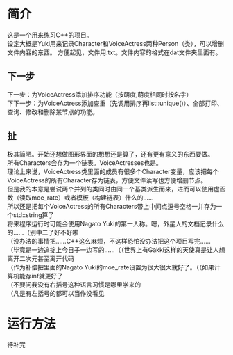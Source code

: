 ﻿简介
====
这是一个用来练习C++的项目。  
设定大概是Yuki用来记录Character和VoiceActress两种Person（类），可以增删文件内容的东西。
方便起见，文件用.txt。文件内容的格式在dat文件夹里面有。

下一步
------
下一步：为VoiceActress添加排序功能（按萌度,萌度相同时按名字）  
下下一步：为VoiceActress添加查重（先调用排序再list::unique()）、全部打印、查询、修改和删除某节点的功能。

扯
--
极其简陋。开始还想做图形界面的想想还是算了，还有更有意义的东西要做。  
所有Characters会存为一个链表。VoiceActresses也是。  
理论上来说，VoiceActress类里面的成员有很多个Character变量，应该把每个VoiceActress的所有Character存为链表，方便文件读写也方便增删节点。  
但是我的本意是尝试两个并列的类同时由同一个基类派生而来，进而可以使用虚函数（读取moe_rate）或者模板（构建链表）什么的……  
所以还是把每个VoiceActress的所有Characters带上中间点逗号空格一并存为一个std::string算了  
将来程序运行时可能会使用Nagato Yuki的第一人称。嗯，外星人的文档记录什么的……（别中二了好不好啦  
（没办法的事情把……C++这么麻烦，不这样恐怕没办法把这个项目写完……  
（毕竟是一边追掟上今日子一边写的……（（世界上有Gakki这样的天使真是让人想离开二次元甚至离开代码  
（作为补偿把里面的Nagato Yuki的moe_rate设置为很大很大就好了。（（如果计算机能存inf就更好了  
（不要问我没有右括号这种语言习惯是哪里学来的  
（凡是有左括号的都可以当作没看见

运行方法
========
待补完